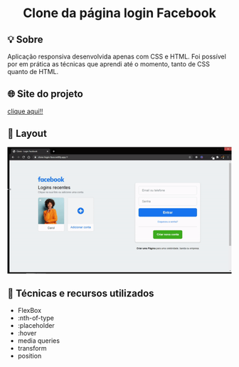 <h1 align="center">Clone da página login Facebook</h1>


## 💡 Sobre

<p>
  Aplicação responsiva desenvolvida apenas com CSS e HTML. Foi possível por em prática as técnicas
  que aprendi até o momento, tanto de CSS quanto de HTML.
</p>

## 🌐 Site do projeto

<a href="https://clone-login-face.netlify.app/" target="_blank">clique aqui!!</a>

## 🎨 Layout

<p align="center">
  <img src="https://github.com/SilvioDiasJr/login-clone-face/blob/main/projeto-finalizado.gif" alt="imagem do projeto" width="600px"/>
</p>


## 🧰 Técnicas e recursos utilizados

<ul>
  <li>FlexBox</li>
  <li>:nth-of-type</li>
  <li>:placeholder</li>
  <li>:hover</li>
  <li>media queries</li>
  <li>transform</li>
  <li>position</li>
</ul>


